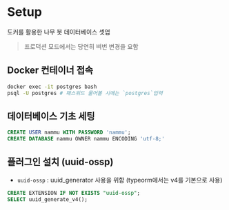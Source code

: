# Setup

도커를 활용한 나무 봇 데이터베이스 셋업

> 프로덕션 모드에서는 당연히 벼번 변경을 요함

## Docker 컨테이너 접속
```bash
docker exec -it postgres bash
psql -U postgres # 패스워드 물어볼 시에는 `postgres`입력
```
 
## 데이터베이스 기초 세팅
```sql
CREATE USER nammu WITH PASSWORD 'nammu';
CREATE DATABASE nammu OWNER nammu ENCODING 'utf-8;'
```

## 플러그인 설치 (uuid-ossp)

- `uuid-ossp` : uuid_generator 사용을 위함 (typeorm에서는 v4를 기본으로 사용)

```sql
CREATE EXTENSION IF NOT EXISTS "uuid-ossp";
SELECT uuid_generate_v4();
```
